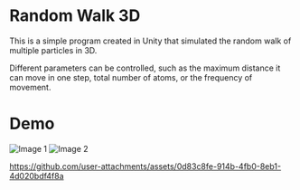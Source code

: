 # Random Walk 3D
This is a simple program created in Unity that simulated the random walk of multiple particles in 3D.

Different parameters can be controlled, such as the maximum distance it can move in one step, total number of atoms, or the frequency of movement.

# Demo
![Image 1](https://github.com/user-attachments/assets/150cf669-b402-4b81-aae4-badc355e4ad7)
![Image 2](https://github.com/user-attachments/assets/5ae87936-ee65-4366-b525-9239aca5e83c)

https://github.com/user-attachments/assets/0d83c8fe-914b-4fb0-8eb1-4d020bdf4f8a

